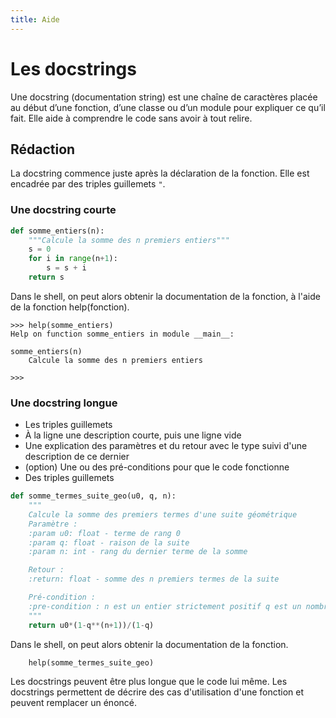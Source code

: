 ```yaml
---
title: Aide
---
```


# Les docstrings

Une docstring (documentation string) est une chaîne de caractères placée au début d’une fonction, d’une classe ou d’un module pour expliquer ce qu’il fait. Elle aide à comprendre le code sans avoir à tout relire.


## Rédaction

La docstring commence juste après la déclaration de la fonction. Elle est encadrée par des triples guillemets `"`.

### Une docstring courte 

```python
def somme_entiers(n):
    """Calcule la somme des n premiers entiers"""
    s = 0
    for i in range(n+1):
        s = s + i
    return s

```

Dans le shell, on peut alors obtenir la documentation de la fonction, à l'aide de la fonction help(fonction).

```shell
>>> help(somme_entiers)
Help on function somme_entiers in module __main__:

somme_entiers(n)
    Calcule la somme des n premiers entiers

>>>      
```

### Une docstring longue 

- Les triples guillemets
- À la ligne une description courte, puis une ligne vide
- Une explication des paramètres et du retour avec le type suivi d'une description de ce dernier
- (option) Une ou des pré-conditions pour que le code fonctionne
- Des triples guillemets

``` python
def somme_termes_suite_geo(u0, q, n):
    """
    Calcule la somme des premiers termes d'une suite géométrique
    Paramètre :
    :param u0: float - terme de rang 0
    :param q: float - raison de la suite
    :param n: int - rang du dernier terme de la somme

    Retour :
    :return: float - somme des n premiers termes de la suite

    Pré-condition :
    :pre-condition : n est un entier strictement positif q est un nombre non nul
    """
    return u0*(1-q**(n+1))/(1-q)
```

Dans le shell, on peut alors obtenir la documentation de la fonction.

``` shell
    help(somme_termes_suite_geo)
```

Les docstrings peuvent être plus longue que le code lui même.
Les docstrings permettent de décrire des cas d'utilisation d'une fonction et peuvent remplacer un énoncé.